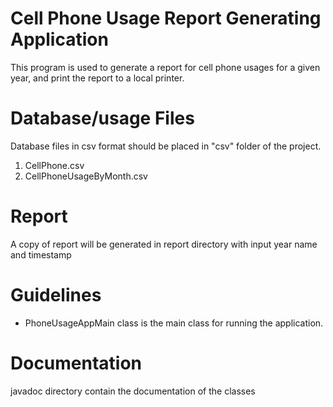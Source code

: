 # Cell Phone Usage Report Generating Application
This program is used to generate a report for cell phone usages for a given year, and print the report to a local printer.

# Database/usage Files
Database files in csv format should be placed in "csv" folder of the project. 
1. CellPhone.csv
2. CellPhoneUsageByMonth.csv

# Report  
A copy of report will be generated in report directory with input year name and timestamp

# Guidelines
- PhoneUsageAppMain class is the main class for running the application.

# Documentation
javadoc directory contain the documentation of the classes